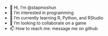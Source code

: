 - 👋 Hi, I’m @stapmoshun
- 👀 I’m interested in programming
- 🌱 I’m currently learning R, Python, and RStudio
- 💞️ I’m looking to collaborate on a game
- 📫 How to reach me: message me on github

<!---
stapmoshun/stapmoshun is a ✨ special ✨ repository because its `README.md` (this file) appears on your GitHub profile.
You can click the Preview link to take a look at your changes.
--->
